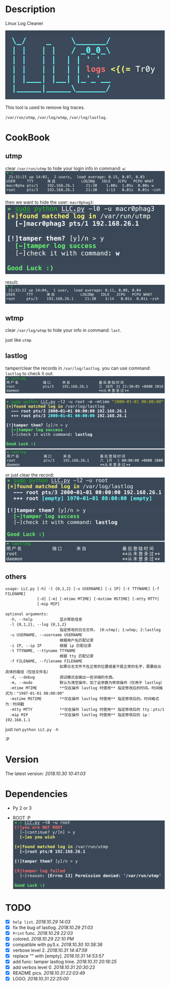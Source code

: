 # Description
Linux Log Cleaner

![](https://raw.githubusercontent.com/Macr0phag3/LLC/master/pics/2018-10-31_22-33-25.png)

This tool is used to remove log traces.

`/var/run/utmp`, `/var/log/wtmp`, `/var/log/lastlog`.

# CookBook
## utmp
clear `/var/run/utmp` to hide your login info in command: `w`:
![](https://raw.githubusercontent.com/Macr0phag3/LLC/master/pics/2018-10-31_21-31-45.png)

then we want to hide the user: `macr0phag3`:
![](https://raw.githubusercontent.com/Macr0phag3/LLC/master/pics/2018-10-31_21-33-10.png)

result:
![](https://raw.githubusercontent.com/Macr0phag3/LLC/master/pics/2018-10-31_21-33-30.png)

## wtmp
clear `/var/log/wtmp` to hide your info in command: `last`.

just like `utmp`

## lastlog
tamper/clear the records in `/var/log/lastlog`.
you can use command: `lastlog` to check it out:
![](https://raw.githubusercontent.com/Macr0phag3/LLC/master/pics/2018-10-31_21-37-38.png)

![](https://raw.githubusercontent.com/Macr0phag3/LLC/master/pics/2018-10-31_21-42-17.png)
![](https://raw.githubusercontent.com/Macr0phag3/LLC/master/pics/2018-10-31_21-42-29.png)

or just clear the record:
![](https://raw.githubusercontent.com/Macr0phag3/LLC/master/pics/2018-10-31_21-43-12.png)
![](https://raw.githubusercontent.com/Macr0phag3/LLC/master/pics/2018-10-31_21-43-22.png)

## others
```
usage: LLC.py [-h] -l {0,1,2} [-u USERNAME] [-i IP] [-t TTYNAME] [-f FILENAME]
              [-d] [-m] [-mtime MTIME] [-mstime MSTIME] [-mtty MTTY]
              [-mip MIP]

optional arguments:
  -h, --help            显示帮助信息
  -l {0,1,2}, --log {0,1,2}
                        指定修改的日志文件。 [0:utmp]; 1:wtmp; 2:lastlog
  -u USERNAME, --username USERNAME
                        根据用户名匹配记录
  -i IP, --ip IP        根据 ip 匹配记录
  -t TTYNAME, --ttyname TTYNAME
                        根据 tty 匹配记录
  -f FILENAME, --filename FILENAME
                        如果日志文件不在正常的位置或者不是正常的名字，需要给出具体的路径（包括文件名）
  -d, --debug           调试模式会输出一些详细的东西。
  -m, --mode            默认为清空操作，加了此参数为修改操作（仅用于 lastlog）
  -mtime MTIME          **仅在操作 lastlog 时使用** 指定修改后的时间。时间格式为："1997-01-01 08:00:00"
  -mstime MSTIME        **仅在操作 lastlog 时使用** 指定修改后的。时间格式为：时间戳
  -mtty MTTY            **仅在操作 lastlog 时使用** 指定修改后的 tty：pts/1
  -mip MIP              **仅在操作 lastlog 时使用** 指定修改后的 ip：192.168.1.1
```

just run `python LLC.py -h`

:P

# Version
The latest version: _2018.10.30 10:41:03_

# Dependencies
- Py 2 or 3

- ROOT :P
![](https://raw.githubusercontent.com/Macr0phag3/LLC/master/pics/2018-10-31_21-46-34.png)

# TODO
- [x] `help list`. _2018.10.29 14:03_
- [x] fix the bug of lastlog. _2018.10.29 21:03_
- [X] `Print` func. _2018.10.29 22:03_
- [x] colored. _2018.10.29 22:10 PM_
- [x] compatible with py3.x. _2018.10.30 10:38:36_
- [x] verbose level 2. _2018.10.31 14:47:59_
- [x] replace "" with [empty]. _2018.10.31 14:53:57_
- [x] add func: tamper lastlog time. _2018.10.31 20:16:25_
- [x] add verbos level 0. _2018.10.31 20:30:23_
- [x] README pics. _2018.10.31 22:03:49_
- [x] LOGO. _2018.10.31 22:25:00_

